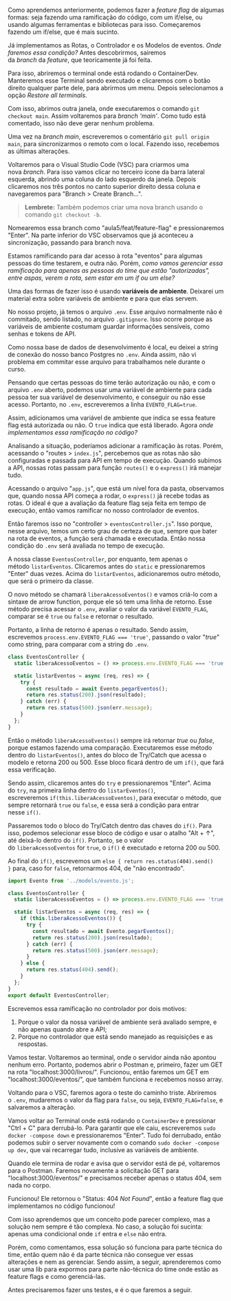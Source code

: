 Como aprendemos anteriormente, podemos fazer a _feature flag_ de algumas formas: seja fazendo uma ramificação do código, com um if/else, ou usando algumas ferramentas e bibliotecas para isso. Começaremos fazendo um if/else, que é mais sucinto.

Já implementamos as Rotas, o Controlador e os Modelos de eventos. _Onde faremos essa condição?_ Antes descobrirmos, sairemos da _branch_ da _feature_, que teoricamente já foi feita.

Para isso, abriremos o terminal onde está rodando o ContainerDev. Manteremos esse Terminal sendo executado e clicaremos com o botão direito qualquer parte dele, para abrirmos um menu. Depois selecionamos a opção _Restore all terminals_.

Com isso, abrimos outra janela, onde executaremos o comando `git checkout main`. Assim voltaremos para _branch 'main'_. Como tudo está comentado, isso não deve gerar nenhum problema.

Uma vez na _branch main_, escreveremos o comentário `git pull origin main`, para sincronizarmos o remoto com o local. Fazendo isso, recebemos as últimas alterações.

Voltaremos para o Visual Studio Code (VSC) para criarmos uma nova _branch_. Para isso vamos clicar no terceiro ícone da barra lateral esquerda, abrindo uma coluna do lado esquerdo da janela. Depois clicaremos nos três pontos no canto superior direito dessa coluna e navegaremos para "Branch > Create Branch...".

> **Lembrete:** Também podemos criar uma nova branch usando o comando `git checkout -b`.

Nomearemos essa branch como "aula5/feat/feature-flag" e pressionaremos "Enter". Na parte inferior do VSC observamos que já aconteceu a sincronização, passando para branch nova.

Estamos ramificando para dar acesso à rota "eventos" para algumas pessoas do time testarem, e outra não. Porém, _como vamos gerenciar essa ramificação para apenas as pessoas do time que estão "autorizadas", entre aspas, verem a rota, sem estar em um if ou um else?_

Uma das formas de fazer isso é usando **variáveis de ambiente**. Deixarei um material extra sobre variáveis de ambiente e para que elas servem.

No nosso projeto, já temos o arquivo `.env`. Esse arquivo normalmente não é commitado, sendo listado, no arquivo `.gitignore`. Isso ocorre porque as variáveis de ambiente costumam guardar informações sensíveis, como senhas e tokens de API.

Como nossa base de dados de desenvolvimento é local, eu deixei a string de conexão do nosso banco Postgres no `.env`. Ainda assim, não vi problema em commitar esse arquivo para trabalhamos nele durante o curso.

Pensando que certas pessoas do time terão autorização ou não, e com o arquivo `.env` aberto, podemos usar uma variável de ambiente para cada pessoa ter sua variável de desenvolvimento, e conseguir ou não esse acesso. Portanto, no `.env`, escreveremos a linha `EVENTO_FLAG=true`.

Assim, adicionamos uma variável de ambiente que indica se essa feature flag está autorizada ou não. O `true` indica que está liberado. Agora _onde implementamos essa ramificação no código?_

Analisando a situação, poderíamos adicionar a ramificação às rotas. Porém, acessando o "routes > `index.js`", percebemos que as rotas não são configuradas e passada para API em tempo de execução. Quando subimos a API, nossas rotas passam para função `routes()` e o `express()` irá manejar tudo.

Acessando o arquivo "`app.js`", que está um nível fora da pasta, observamos que, quando nossa API começa a rodar, o `express()` já recebe todas as rotas. O ideal é que a avaliação da feature flag seja feita em tempo de execução, então vamos ramificar no nosso controlador de eventos.

Então faremos isso no "controller > `eventosController.js`". Isso porque, nesse arquivo, temos um certo grau de certeza de que, sempre que bater na rota de eventos, a função será chamada e executada. Então nossa condição do `.env` será avaliada no tempo de execução.

A nossa classe `EventosController`, por enquanto, tem apenas o método `listarEventos`. Clicaremos antes do `static` e pressionaremos "Enter" duas vezes. Acima do `listarEventos`, adicionaremos outro método, que será o primeiro da classe.

O novo método se chamará `liberaAcessoEventos()` e vamos criá-lo com a sintaxe de arrow function, porque ele só tem uma linha de retorno. Esse método precisa acessar o `.env`, avaliar o valor da variável `EVENTO_FLAG`, comparar se é `true` ou `false` e retornar o resultado.

Portanto, a linha de retorno é apenas o resultado. Sendo assim, escrevemos `process.env.EVENTO_FLAG === 'true'`, passando o valor "_true_" como string, para comparar com a string do `.env`.

```javascript
class EventosController {
  static liberaAcessoEventos = () => process.env.EVENTO_FLAG === 'true';

  static listarEventos = async (req, res) => {
    try {
      const resultado = await Evento.pegarEventos();
      return res.status(200).json(resultado);
    } catch (err) {
      return res.status(500).json(err.message);
    }
  };
}
```

Então o método `liberaAcessoEventos()` sempre irá retornar _true_ ou _false_, porque estamos fazendo uma comparação. Executaremos esse método dentro do `listarEventos()`, antes do bloco de Try/Catch que acessa o modelo e retorna 200 ou 500. Esse bloco ficará dentro de um `if()`, que fará essa verificação.

Sendo assim, clicaremos antes do `try` e pressionaremos "Enter". Acima do `try`, na primeira linha dentro do `listarEventos()`, escreveremos `if(this.liberaAcessoEventos)`, para executar o método, que sempre retornará `true` ou `false`, e essa será a condição para entrar nesse `if()`.

Passaremos todo o bloco do Try/Catch dentro das chaves do `if()`. Para isso, podemos selecionar esse bloco de código e usar o atalho "Alt + ↑", até deixá-lo dentro do `if()`. Portanto, se o valor do `liberaAcessoEventos` for `true`, o `if()` é executado e retorna 200 ou 500.

Ao final do `if()`, escrevemos um `else { return res.status(404).send() }` para, caso for `false`, retornarmos 404, de "não encontrado".

```javascript
import Evento from '../models/evento.js';

class EventosController {
  static liberaAcessoEventos = () => process.env.EVENTO_FLAG === 'true';

  static listarEventos = async (req, res) => {
    if (this.liberaAcessoEventos()) {
      try {
        const resultado = await Evento.pegarEventos();
        return res.status(200).json(resultado);
      } catch (err) {
        return res.status(500).json(err.message);
      }
    } else {
      return res.status(404).send();
    }
  };
}
export default EventosController;
```

Escrevemos essa ramificação no controlador por dois motivos:

1. Porque o valor da nossa variável de ambiente será avaliado sempre, e não apenas quando abre a API;
2. Porque no controlador que está sendo manejado as requisições e as respostas.

Vamos testar. Voltaremos ao terminal, onde o servidor ainda não apontou nenhum erro. Portanto, podemos abrir o Postman e, primeiro, fazer um GET na rota "localhost:3000/livros/". Funcionou, então faremos um GET em "localhost:3000/eventos/", que também funciona e recebemos nosso array.

Voltando para o VSC, faremos agora o teste do caminho triste. Abriremos o `.env`, mudaremos o valor da flag para `false`, ou seja, `EVENTO_FLAG=false`, e salvaremos a alteração.

Vamos voltar ao Terminal onde está rodando o `ContainerDev` e pressionar "Ctrl + C" para derrubá-lo. Para garantir que ele caiu, escreveremos `sudo docker -compose down` e pressionaremos "Enter". Tudo foi derrubado, então podemos subir o server novamente com o comando `sudo docker -compose up dev`, que vai recarregar tudo, inclusive as variáveis de ambiente.

Quando ele termina de rodar e avisa que o servidor está de pé, voltaremos para o Postman. Faremos novamente a solicitação GET para "localhost:3000/eventos/" e precisamos receber apenas o status 404, sem nada no corpo.

Funcionou! Ele retornou o "Status: 404 _Not Found_", então a feature flag que implementamos no código funcionou!

Com isso aprendemos que um conceito pode parecer complexo, mas a solução nem sempre é tão complexa. No caso, a solução foi sucinta: apenas uma condicional onde `if` entra e `else` não entra.

Porém, como comentamos, essa solução só funciona para parte técnica do time, então quem não é da parte técnica não consegue ver essas alterações e nem as gerenciar. Sendo assim, a seguir, aprenderemos como usar uma lib para expormos para parte não-técnica do time onde estão as feature flags e como gerenciá-las.

Antes precisaremos fazer uns testes, e é o que faremos a seguir.